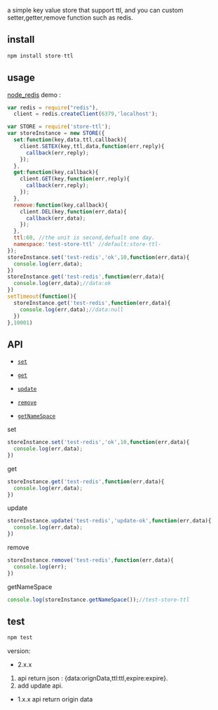 a simple key value store that support ttl, and you can custom setter,getter,remove function such as redis.

## install

```js
npm install store-ttl
```

## usage

[node_redis](https://github.com/NodeRedis/node_redis) demo :

```js
var redis = require("redis"),
  client = redis.createClient(6379,'localhost');

var STORE = require('store-ttl');
var storeInstance = new STORE({
  set:function(key,data,ttl,callback){
    client.SETEX(key,ttl,data,function(err,reply){
      callback(err,reply);
    });
  },
  get:function(key,callback){
    client.GET(key,function(err,reply){
      callback(err,reply);
    });
  },
  remove:function(key,callback){
    client.DEL(key,function(err,data){
      callback(err,data);
    }); 
  },
  ttl:60, //the unit is second,defualt one day.
  namespace:'test-store-ttl' //default:store-ttl-
});
storeInstance.set('test-redis','ok',10,function(err,data){
  console.log(err,data);
})
storeInstance.get('test-redis',function(err,data){
  console.log(err,data);//data:ok
})
setTimeout(function(){
  storeInstance.get('test-redis',function(err,data){
    console.log(err,data);//data:null
  })
},10001)
```

## API

- [`set`](#set)

- [`get`](#get)

- [`update`](#update)

- [`remove`](#remove)

- [`getNameSpace`](#getNameSpace)

<a name="set" />

set

```js
storeInstance.set('test-redis','ok',10,function(err,data){
  console.log(err,data);
})
```

<a name="get" />

get

```js
storeInstance.get('test-redis',function(err,data){
  console.log(err,data);
})
```

<a name="update" />

update

```js
storeInstance.update('test-redis','update-ok',function(err,data){
  console.log(err,data);
})
```

<a name="remove" />

remove

```js
storeInstance.remove('test-redis',function(err,data){
  console.log(err);
})
```

<a name="getNameSpace" />

getNameSpace

```js
console.log(storeInstance.getNameSpace());//test-store-ttl
```


## test

```js
npm test
```


version:

- 2.x.x 
 1. api return json : {data:orignData,ttl:ttl,expire:expire}.
 2. add update api.
- 1.x.x api return origin data
